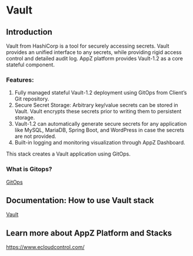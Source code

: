 # Vault

## Introduction

Vault from HashiCorp is a tool for securely accessing secrets. Vault provides an unified interface to any secrets, while providing rigid access control and detailed audit log. AppZ platform provides Vault-1.2 as a core stateful component.

### Features:

1. Fully managed stateful Vault-1.2 deployment using GitOps from Client’s Git repository.
1. Secure Secret Storage: Arbitrary key/value secrets can be stored in Vault. Vault encrypts these secrets prior to writing them to persistent storage.
1. Vault-1.2 can automatically generate secure secrets for any application like MySQL, MariaDB, Spring Boot, and WordPress in case the secrets are not provided.
1. Built-in logging and monitoring visualization through AppZ Dashboard.

This stack creates a Vault application using GitOps.

### What is Gitops?
[GitOps](https://www.ecloudcontrol.com/category/gitops/)

## Documentation: How to use Vault stack
[Vault](https://docs.ecloudcontrol.com/vault-1.2/)

## Learn more about AppZ Platform and Stacks
https://www.ecloudcontrol.com/
